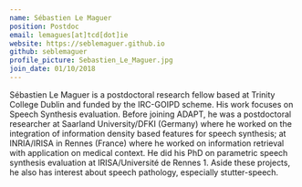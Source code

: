 ```yaml
---
name: Sébastien Le Maguer
position: Postdoc
email: lemagues[at]tcd[dot]ie
website: https://seblemaguer.github.io
github: seblemaguer
profile_picture: Sebastien_Le_Maguer.jpg
join_date: 01/10/2018
---
```


Sébastien Le Maguer is a postdoctoral research fellow based at Trinity College Dublin and funded by the IRC-GOIPD scheme. His work focuses on Speech Synthesis evaluation. Before joining ADAPT, he was a postdoctoral researcher at Saarland University/DFKI (Germany) where he worked on the integration of information density based features for speech synthesis; at INRIA/IRISA in Rennes (France) where he worked on information retrieval with application on medical context. He did his PhD on parametric speech synthesis evaluation at IRISA/Université de Rennes 1. Aside these projects, he also has interest about speech pathology, especially stutter-speech.
